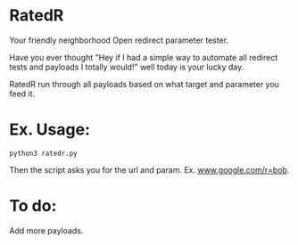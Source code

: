 # RatedR
Your friendly neighborhood Open redirect parameter tester.

Have you ever thought "Hey if I had a simple way to automate all redirect tests and payloads I totally would!" well today is your lucky day.

RatedR run through all payloads based on what target and parameter you feed it.

# Ex. Usage:

```python3 ratedr.py```

Then the script asks you for the url and param. Ex. www.google.com/r=bob.

# To do:

Add more payloads.
